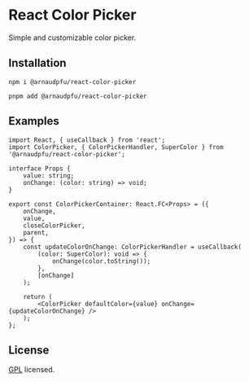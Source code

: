 # React Color Picker
Simple and customizable color picker.

## Installation

```
npm i @arnaudpfu/react-color-picker
```

```
pnpm add @arnaudpfu/react-color-picker
```

## Examples

```tsx
import React, { useCallback } from 'react';
import ColorPicker, { ColorPickerHandler, SuperColor } from '@arnaudpfu/react-color-picker';

interface Props {
    value: string;
    onChange: (color: string) => void;
}

export const ColorPickerContainer: React.FC<Props> = ({
    onChange,
    value,
    closeColorPicker,
    parent,
}) => {
    const updateColorOnChange: ColorPickerHandler = useCallback(
        (color: SuperColor): void => {
            onChange(color.toString());
        },
        [onChange]
    );

    return (
        <ColorPicker defaultColor={value} onChange={updateColorOnChange} />
    );
};
```

## License

[GPL](https://www.gnu.org/licenses/gpl-3.0.html) licensed.


